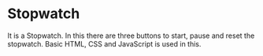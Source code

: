 # Stopwatch
It is a Stopwatch. In this there are three buttons to start, pause and reset the stopwatch. Basic HTML, CSS and JavaScript is used in this.
